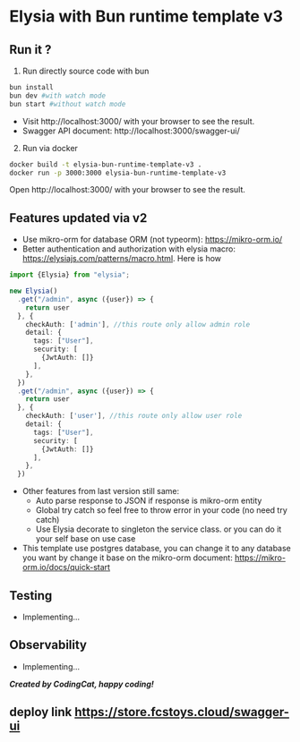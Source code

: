 # Elysia with Bun runtime template v3

## Run it ?

1. Run directly source code with bun

```bash
bun install
bun dev #with watch mode
bun start #without watch mode
```

- Visit http://localhost:3000/ with your browser to see the result.
- Swagger API document: http://localhost:3000/swagger-ui/

2. Run via docker

```bash
docker build -t elysia-bun-runtime-template-v3 .
docker run -p 3000:3000 elysia-bun-runtime-template-v3
```

Open http://localhost:3000/ with your browser to see the result.

## Features updated via v2

- Use mikro-orm for database ORM (not typeorm): https://mikro-orm.io/
- Better authentication and authorization with elysia macro: https://elysiajs.com/patterns/macro.html. Here is how

```typescript
import {Elysia} from "elysia";

new Elysia()
  .get("/admin", async ({user}) => {
    return user
  }, {
    checkAuth: ['admin'], //this route only allow admin role
    detail: {
      tags: ["User"],
      security: [
        {JwtAuth: []}
      ],
    },
  })
  .get("/admin", async ({user}) => {
    return user
  }, {
    checkAuth: ['user'], //this route only allow user role
    detail: {
      tags: ["User"],
      security: [
        {JwtAuth: []}
      ],
    },
  })
```

- Other features from last version still same:
    - Auto parse response to JSON if response is mikro-orm entity
    - Global try catch so feel free to throw error in your code (no need try catch)
    - Use Elysia decorate to singleton the service class. or you can do it your self base on use case
- This template use postgres database, you can change it to any database you want by change it base on the mikro-orm
  document: https://mikro-orm.io/docs/quick-start

## Testing

- Implementing...

## Observability

- Implementing...

***Created by CodingCat, happy coding!***

## deploy link https://store.fcstoys.cloud/swagger-ui